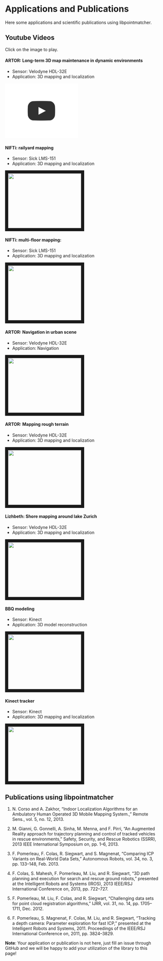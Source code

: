 # Applications and Publications
Here some applications and scientific publications using libpointmatcher.

## Youtube Videos
Click on the image to play.


#### ARTOR: Long-term 3D map maintenance in dynamic environments
- Sensor: Velodyne HDL-32E
- Application: 3D mapping and localization


<a href="https://www.youtube.com/watch?v=cMgLyLpnsoU" target="_blank">
 <img src="images/youtube-play-button.png" style="background: url(http://img.youtube.com/vi/cMgLyLpnsoU/0.jpg); background-size: 240px 180px;" width="240" height="180"/>
 
</a>

#### NIFTi: railyard mapping
- Sensor: Sick LMS-151
- Application: 3D mapping and localization

<a href="https://www.youtube.com/watch?v=ygIvzWVfPYk" target="_blank">
<img src="http://img.youtube.com/vi/ygIvzWVfPYk/0.jpg" 
 width="240" height="180" border="10" />
</a>


#### NIFTi: multi-floor mapping: 
- Sensor: Sick LMS-151
- Application: 3D mapping and localization

<a href="https://www.youtube.com/watch?v=lP5Mj-TGaiw" target="_blank">
<img src="http://img.youtube.com/vi/lP5Mj-TGaiw/0.jpg" 
 width="240" height="180" border="10" />
</a>


#### ARTOR: Navigation in urban scene
- Sensor: Velodyne HDL-32E
- Application: Navigation

<a href="https://www.youtube.com/watch?v=UCCAUf64tD0" target="_blank">
<img src="http://img.youtube.com/vi/UCCAUf64tD0/0.jpg" 
 width="240" height="180" border="10" />
</a>



#### ARTOR: Mapping rough terrain
- Sensor: Velodyne HDL-32E
- Application: 3D mapping and localization

<a href="https://www.youtube.com/watch?v=M5Y99o7um88" target="_blank">
<img src="http://img.youtube.com/vi/M5Y99o7um88/0.jpg" 
 width="240" height="180" border="10" />
</a>


#### Lizhbeth: Shore mapping around lake Zurich
- Sensor: Velodyne HDL-32E
- Application: 3D mapping and localization

<a href="https://www.youtube.com/watch?v=g8l-Xq4qYeE" target="_blank">
<img src="http://img.youtube.com/vi/g8l-Xq4qYeE/0.jpg" 
 width="240" height="180" border="10" />
</a>



#### BBQ modeling
- Sensor: Kinect
- Application: 3D model reconstruction
 
<a href="https://www.youtube.com/watch?v=rIZud3F5IJw" target="_blank">
<img src="http://img.youtube.com/vi/rIZud3F5IJw/0.jpg" 
 width="240" height="180" border="10" />
</a>



#### Kinect tracker
- Sensor: Kinect
- Application: 3D mapping and localization

<a href="https://www.youtube.com/watch?v=McxpJGOZTPs" target="_blank">
<img src="http://img.youtube.com/vi/McxpJGOZTPs/0.jpg" 
 width="240" height="180" border="10" />
</a>



## Publications using libpointmatcher

1.	N. Corso and A. Zakhor, “Indoor Localization Algorithms for an Ambulatory Human Operated 3D Mobile Mapping System.,” Remote Sens., vol. 5, no. 12, 2013.

1. M. Gianni, G. Gonnelli, A. Sinha, M. Menna, and F. Pirri, “An Augmented Reality approach for trajectory planning and control of tracked vehicles in rescue environments,” Safety, Security, and Rescue Robotics (SSRR), 2013 IEEE International Symposium on, pp. 1–6, 2013.
 
1.	F. Pomerleau, F. Colas, R. Siegwart, and S. Magnenat, “Comparing ICP Variants on Real-World Data Sets,” Autonomous Robots, vol. 34, no. 3, pp. 133–148, Feb. 2013.

2.	F. Colas, S. Mahesh, F. Pomerleau, M. Liu, and R. Siegwart, “3D path planning and execution for search and rescue ground robots,” presented at the Intelligent Robots and Systems (IROS), 2013 IEEE/RSJ International Conference on, 2013, pp. 722–727.

3.	F. Pomerleau, M. Liu, F. Colas, and R. Siegwart, “Challenging data sets for point cloud registration algorithms,” IJRR, vol. 31, no. 14, pp. 1705–1711, Dec. 2012.

4.	F. Pomerleau, S. Magnenat, F. Colas, M. Liu, and R. Siegwart, “Tracking a depth camera: Parameter exploration for fast ICP,” presented at the Intelligent Robots and Systems, 2011. Proceedings of the IEEE/RSJ International Conference on, 2011, pp. 3824–3829.


**Note**: Your application or publication is not here, just fill an issue through GitHub and we will be happy to add your utilization of the library to this page!
